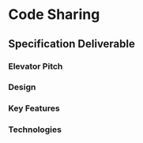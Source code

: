 # Code Sharing

## Specification Deliverable

### Elevator Pitch

### Design

### Key Features

### Technologies
